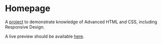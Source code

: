 # Homepage

A [project](https://www.theodinproject.com/lessons/node-path-advanced-html-and-css-homepage)
to demonstrate knowledge of Advanced HTML and CSS, including Responsive Design.

A live preview should be available [here](https://midhun.pradeepnair.de).